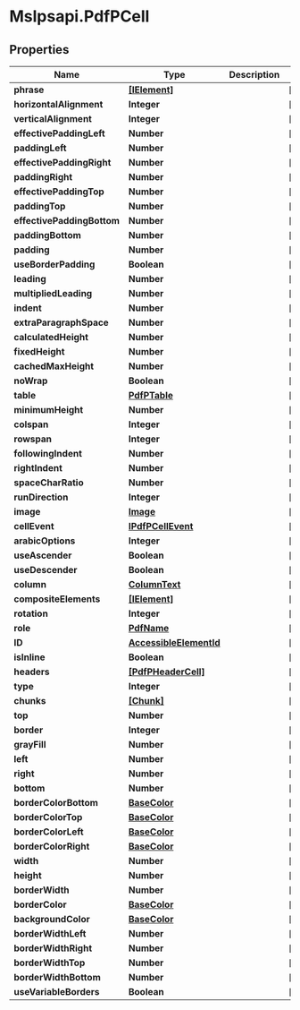 # Mslpsapi.PdfPCell

## Properties
Name | Type | Description | Notes
------------ | ------------- | ------------- | -------------
**phrase** | [**[IElement]**](IElement.md) |  | [optional] 
**horizontalAlignment** | **Integer** |  | [optional] 
**verticalAlignment** | **Integer** |  | [optional] 
**effectivePaddingLeft** | **Number** |  | [optional] 
**paddingLeft** | **Number** |  | [optional] 
**effectivePaddingRight** | **Number** |  | [optional] 
**paddingRight** | **Number** |  | [optional] 
**effectivePaddingTop** | **Number** |  | [optional] 
**paddingTop** | **Number** |  | [optional] 
**effectivePaddingBottom** | **Number** |  | [optional] 
**paddingBottom** | **Number** |  | [optional] 
**padding** | **Number** |  | [optional] 
**useBorderPadding** | **Boolean** |  | [optional] 
**leading** | **Number** |  | [optional] 
**multipliedLeading** | **Number** |  | [optional] 
**indent** | **Number** |  | [optional] 
**extraParagraphSpace** | **Number** |  | [optional] 
**calculatedHeight** | **Number** |  | [optional] 
**fixedHeight** | **Number** |  | [optional] 
**cachedMaxHeight** | **Number** |  | [optional] 
**noWrap** | **Boolean** |  | [optional] 
**table** | [**PdfPTable**](PdfPTable.md) |  | [optional] 
**minimumHeight** | **Number** |  | [optional] 
**colspan** | **Integer** |  | [optional] 
**rowspan** | **Integer** |  | [optional] 
**followingIndent** | **Number** |  | [optional] 
**rightIndent** | **Number** |  | [optional] 
**spaceCharRatio** | **Number** |  | [optional] 
**runDirection** | **Integer** |  | [optional] 
**image** | [**Image**](Image.md) |  | [optional] 
**cellEvent** | [**IPdfPCellEvent**](IPdfPCellEvent.md) |  | [optional] 
**arabicOptions** | **Integer** |  | [optional] 
**useAscender** | **Boolean** |  | [optional] 
**useDescender** | **Boolean** |  | [optional] 
**column** | [**ColumnText**](ColumnText.md) |  | [optional] 
**compositeElements** | [**[IElement]**](IElement.md) |  | [optional] 
**rotation** | **Integer** |  | [optional] 
**role** | [**PdfName**](PdfName.md) |  | [optional] 
**ID** | [**AccessibleElementId**](AccessibleElementId.md) |  | [optional] 
**isInline** | **Boolean** |  | [optional] 
**headers** | [**[PdfPHeaderCell]**](PdfPHeaderCell.md) |  | [optional] 
**type** | **Integer** |  | [optional] 
**chunks** | [**[Chunk]**](Chunk.md) |  | [optional] 
**top** | **Number** |  | [optional] 
**border** | **Integer** |  | [optional] 
**grayFill** | **Number** |  | [optional] 
**left** | **Number** |  | [optional] 
**right** | **Number** |  | [optional] 
**bottom** | **Number** |  | [optional] 
**borderColorBottom** | [**BaseColor**](BaseColor.md) |  | [optional] 
**borderColorTop** | [**BaseColor**](BaseColor.md) |  | [optional] 
**borderColorLeft** | [**BaseColor**](BaseColor.md) |  | [optional] 
**borderColorRight** | [**BaseColor**](BaseColor.md) |  | [optional] 
**width** | **Number** |  | [optional] 
**height** | **Number** |  | [optional] 
**borderWidth** | **Number** |  | [optional] 
**borderColor** | [**BaseColor**](BaseColor.md) |  | [optional] 
**backgroundColor** | [**BaseColor**](BaseColor.md) |  | [optional] 
**borderWidthLeft** | **Number** |  | [optional] 
**borderWidthRight** | **Number** |  | [optional] 
**borderWidthTop** | **Number** |  | [optional] 
**borderWidthBottom** | **Number** |  | [optional] 
**useVariableBorders** | **Boolean** |  | [optional] 


